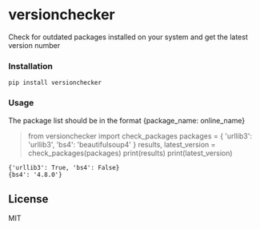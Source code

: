 # versionchecker

Check for outdated packages installed on your system and get the latest version number

### Installation
 `pip install versionchecker`

### Usage
The package list should be in the format  {package_name: online_name}

>	from versionchecker import check_packages
>	packages = {
		'urllib3': 'urllib3',
		'bs4': 'beautifulsoup4'
	}
>    results, latest_version = check_packages(packages)
>    print(results)
>    print(latest_version)


    {'urllib3': True, 'bs4': False}
    {bs4': '4.8.0'}



License
----
MIT
